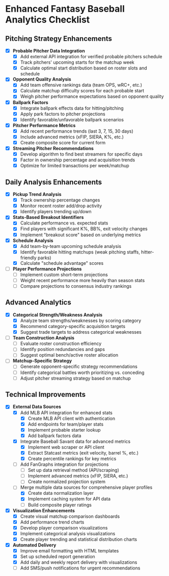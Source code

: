 # Enhanced Fantasy Baseball Analytics Checklist

## Pitching Strategy Enhancements
- [x] **Probable Pitcher Data Integration**
  - [x] Add external API integration for verified probable pitchers schedule
  - [x] Track pitchers' upcoming starts for the matchup week
  - [x] Calculate optimal start distribution based on roster slots and schedule
  
- [x] **Opponent Quality Analysis**
  - [x] Add team offensive rankings data (team OPS, wRC+, etc.)
  - [x] Calculate matchup difficulty scores for each probable start
  - [x] Weigh pitcher performance expectations based on opponent quality

- [x] **Ballpark Factors**
  - [x] Integrate ballpark effects data for hitting/pitching
  - [x] Apply park factors to pitcher projections
  - [x] Identify favorable/unfavorable ballpark scenarios

- [x] **Pitcher Performance Metrics**
  - [x] Add recent performance trends (last 3, 7, 15, 30 days)
  - [x] Include advanced metrics (xFIP, SIERA, K%, etc.)
  - [x] Create composite score for current form

- [x] **Streaming Pitcher Recommendations**
  - [x] Develop algorithm to find best streamers for specific days
  - [x] Factor in ownership percentage and acquisition trends
  - [x] Optimize for limited transactions per week/matchup

## Daily Analysis Enhancements
- [x] **Pickup Trend Analysis**
  - [x] Track ownership percentage changes
  - [x] Monitor recent roster add/drop activity
  - [x] Identify players trending up/down

- [x] **Stats-Based Breakout Identifiers**
  - [x] Calculate performance vs. expected stats
  - [x] Find players with significant K%, BB%, exit velocity changes
  - [x] Implement "breakout score" based on underlying metrics

- [x] **Schedule Analysis**
  - [x] Add team-by-team upcoming schedule analysis
  - [x] Identify favorable hitting matchups (weak pitching staffs, hitter-friendly parks)
  - [x] Calculate "schedule advantage" scores

- [ ] **Player Performance Projections**
  - [ ] Implement custom short-term projections
  - [ ] Weight recent performance more heavily than season stats
  - [ ] Compare projections to consensus industry rankings

## Advanced Analytics
- [x] **Categorical Strength/Weakness Analysis**
  - [x] Analyze team strengths/weaknesses by scoring category
  - [x] Recommend category-specific acquisition targets
  - [x] Suggest trade targets to address categorical weaknesses

- [ ] **Team Construction Analysis**
  - [ ] Evaluate roster construction efficiency
  - [ ] Identify position redundancies and gaps
  - [ ] Suggest optimal bench/active roster allocation

- [ ] **Matchup-Specific Strategy**
  - [ ] Generate opponent-specific strategy recommendations
  - [ ] Identify categorical battles worth prioritizing vs. conceding
  - [ ] Adjust pitcher streaming strategy based on matchup

## Technical Improvements
- [x] **External Data Sources**
  - [x] Add MLB API integration for enhanced stats
    - [x] Create MLB API client with authentication
    - [x] Add endpoints for team/player stats
    - [x] Implement probable starter lookup
    - [x] Add ballpark factors data
  - [x] Integrate Baseball Savant data for advanced metrics
    - [x] Implement web scraper or API client
    - [x] Extract Statcast metrics (exit velocity, barrel %, etc.)
    - [x] Create percentile rankings for key metrics
  - [ ] Add FanGraphs integration for projections
    - [ ] Set up data retrieval method (API/scraping)
    - [ ] Implement advanced metrics (xFIP, SIERA, etc.)
    - [ ] Create normalized projection system
  - [ ] Merge multiple data sources for comprehensive player profiles
    - [x] Create data normalization layer
    - [x] Implement caching system for API data
    - [ ] Build composite player ratings

- [x] **Visualization Enhancements**
  - [x] Create visual matchup comparison dashboards
  - [x] Add performance trend charts
  - [x] Develop player comparison visualizations
  - [x] Implement categorical analysis visualizations
  - [x] Create player trending and statistical distribution charts

- [x] **Automated Delivery**
  - [x] Improve email formatting with HTML templates
  - [x] Set up scheduled report generation
  - [x] Add daily and weekly report delivery with visualizations
  - [ ] Add SMS/push notifications for urgent recommendations
